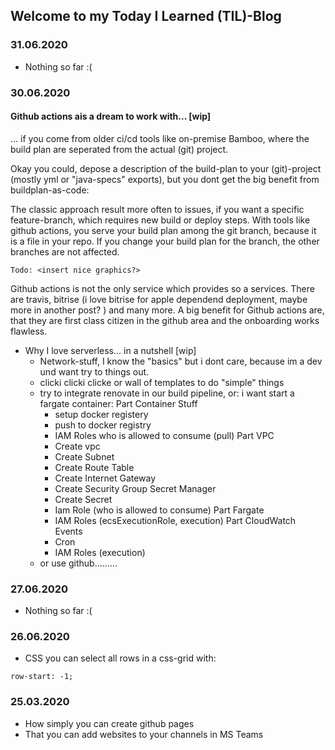 ## Welcome to my Today I Learned (TIL)-Blog

### 31.06.2020
  - Nothing so far :(
  
### 30.06.2020
#### Github actions ais a dream to work with... [wip]
  ... if you come from older ci/cd tools like on-premise Bamboo, 
  where the build plan are seperated from the actual (git) project.
  
  Okay you could, depose a description of the build-plan to your (git)-project (mostly yml or "java-specs" exports),
  but you dont get the big benefit from buildplan-as-code: 
  
  The classic approach result more often to issues, if you want a specific feature-branch, which requires new build or deploy steps.
  With tools like github actions, you serve your build plan among the git branch, because it is a file in your repo.
  If you change your build plan for the branch, the other branches are not affected.
  
  ```
  Todo: <insert nice graphics?> 
  ```
  Github actions is not the only service which provides so a services. There are travis, bitrise (i love bitrise for apple dependend deployment, maybe more in another post? ) and many more.
  A big benefit for Github actions are, that they are first class citizen in the github area and the onboarding works flawless.
  
- Why I love serverless... in a nutshell [wip]
  * Network-stuff, I know the "basics" but i dont care, because im a dev und want try to things out.
  * clicki clicki clicke or wall of templates to do "simple" things
  * try to integrate renovate in our build pipeline, or: i want start a fargate container: 
   Part Container Stuff
    * setup docker registery
    * push to docker registry
    * IAM Roles who is allowed to consume (pull)
   Part VPC 
    * Create vpc
    * Create Subnet
    * Create Route Table
    * Create Internet Gateway
    * Create Security Group
   Secret Manager
    * Create Secret
    * Iam Role (who is allowed to consume)
   Part Fargate 
    * IAM Roles (ecsExecutionRole, execution)
   Part CloudWatch Events
    * Cron
    * IAM Roles (execution)
  * or use github.........
  
### 27.06.2020
- Nothing so far :(

### 26.06.2020
- CSS you can select all rows in a css-grid with: 
``` 
row-start: -1; 
```

### 25.03.2020
- How simply you can create github pages
- That you can add websites to your channels in MS Teams
